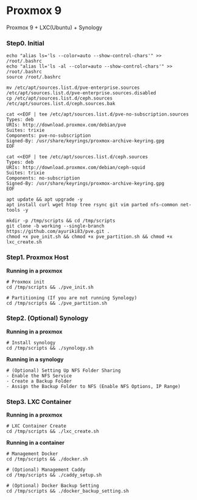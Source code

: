 # Proxmox 9
Proxmox 9 + LXC(Ubuntu) + Synology

### Step0. Initial
```
echo "alias ls='ls --color=auto --show-control-chars'" >> /root/.bashrc
echo "alias ll='ls -al --color=auto --show-control-chars'" >> /root/.bashrc
source /root/.bashrc

mv /etc/apt/sources.list.d/pve-enterprise.sources /etc/apt/sources.list.d/pve-enterprise.sources.disabled
cp /etc/apt/sources.list.d/ceph.sources /etc/apt/sources.list.d/ceph.sources.bak

cat <<EOF | tee /etc/apt/sources.list.d/pve-no-subscription.sources
Types: deb
URIs: http://download.proxmox.com/debian/pve
Suites: trixie
Components: pve-no-subscription
Signed-By: /usr/share/keyrings/proxmox-archive-keyring.gpg
EOF

cat <<EOF | tee /etc/apt/sources.list.d/ceph.sources
Types: deb
URIs: http://download.proxmox.com/debian/ceph-squid
Suites: trixie
Components: no-subscription
Signed-By: /usr/share/keyrings/proxmox-archive-keyring.gpg
EOF

apt update && apt upgrade -y
apt install curl wget htop tree rsync git vim parted nfs-common net-tools -y

mkdir -p /tmp/scripts && cd /tmp/scripts
git clone -b working --single-branch https://github.com/ayuriki83/pve.git .
chmod +x pve_init.sh && chmod +x pve_partition.sh && chmod +x lxc_create.sh
```

### Step1. Proxmox Host
**Running in a proxmox**
```
# Proxmox init
cd /tmp/scripts && ./pve_init.sh

# Partitioning (If you are not running Synology)
cd /tmp/scripts && ./pve_partition.sh
```

### Step2. (Optional) Synology
**Running in a proxmox**
```
# Install synology
cd /tmp/scripts && ./synology.sh
```
**Running in a synology**
```
# (Optional) Setting Up NFS Folder Sharing
- Enable the NFS Service
- Create a Backup Folder
- Assign the Backup Folder to NFS (Enable NFS Options, IP Range)
```

### Step3. LXC Container
**Running in a proxmox**
```
# LXC Container Create
cd /tmp/scripts && ./lxc_create.sh
```
**Running in a container**
```
# Management Docker 
cd /tmp/scripts && ./docker.sh

# (Optional) Management Caddy
cd /tmp/scripts && ./caddy_setup.sh

# (Optional) Docker Backup Setting 
cd /tmp/scripts && ./docker_backup_setting.sh
```
